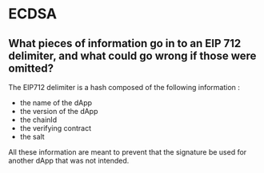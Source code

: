 # ECDSA

## What pieces of information go in to an EIP 712 delimiter, and what could go wrong if those were omitted?

The EIP712 delimiter is a hash composed of the following information :
- the name of the dApp
- the version of the dApp
- the chainId 
- the verifying contract
- the salt

All these information are meant to prevent that the signature be used for another dApp that was not intended.
